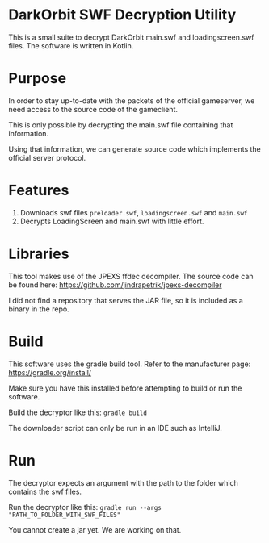 # DarkOrbit SWF Decryption Utility

This is a small suite to decrypt DarkOrbit main.swf and loadingscreen.swf files.
The software is written in Kotlin.

# Purpose

In order to stay up-to-date with the packets of the official gameserver, we need access to the source code of the
gameclient.

This is only possible by decrypting the main.swf file containing that information.

Using that information, we can generate source code which implements the official server protocol.

# Features

1. Downloads swf files `preloader.swf`, `loadingscreen.swf` and `main.swf`
2. Decrypts LoadingScreen and main.swf with little effort.

# Libraries

This tool makes use of the JPEXS ffdec decompiler.
The source code can be found here: https://github.com/jindrapetrik/jpexs-decompiler

I did not find a repository that serves the JAR file, so it is included as a binary in the repo.

# Build

This software uses the gradle build tool. Refer to the manufacturer page: https://gradle.org/install/

Make sure you have this installed before attempting to build or run the software.

Build the decryptor like this: `gradle build`

The downloader script can only be run in an IDE such as IntelliJ.

# Run

The decryptor expects an argument with the path to the folder which contains the swf files.

Run the decryptor like this: `gradle run --args "PATH_TO_FOLDER_WITH_SWF_FILES"`

You cannot create a jar yet. We are working on that.

